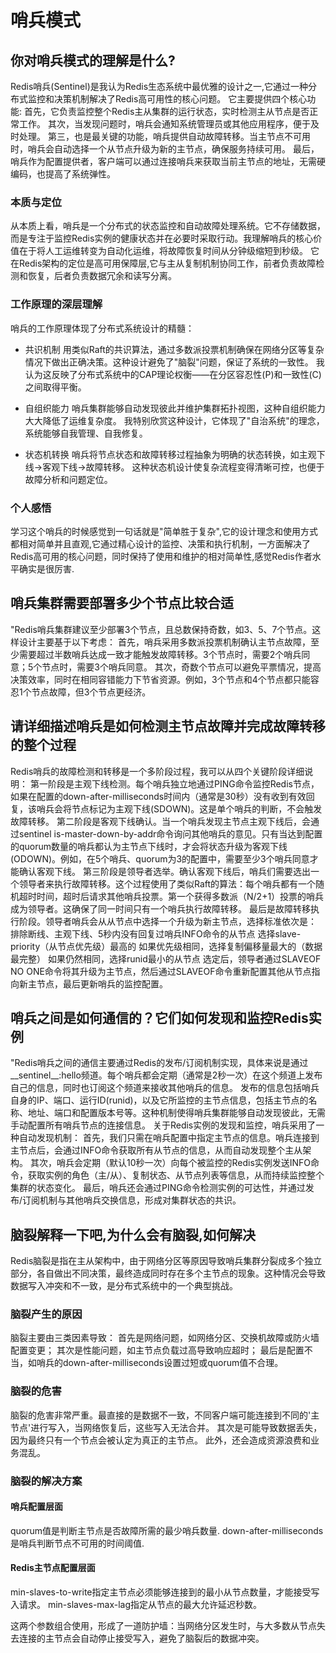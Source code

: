 # 哨兵模式


## 你对哨兵模式的理解是什么?
Redis哨兵(Sentinel)是我认为Redis生态系统中最优雅的设计之一,它通过一种分布式监控和决策机制解决了Redis高可用性的核心问题。
它主要提供四个核心功能:
首先，它负责监控整个Redis主从集群的运行状态，实时检测主从节点是否正常工作。
其次，当发现问题时，哨兵会通知系统管理员或其他应用程序，便于及时处理。
第三，也是最关键的功能，哨兵提供自动故障转移。当主节点不可用时，哨兵会自动选择一个从节点升级为新的主节点，确保服务持续可用。
最后，哨兵作为配置提供者，客户端可以通过连接哨兵来获取当前主节点的地址，无需硬编码，也提高了系统弹性。
### 本质与定位
从本质上看，哨兵是一个分布式的状态监控和自动故障处理系统。它不存储数据，而是专注于监控Redis实例的健康状态并在必要时采取行动。我理解哨兵的核心价值在于将人工运维转变为自动化运维，将故障恢复时间从分钟级缩短到秒级。
它在Redis架构的定位是高可用保障层,它与主从复制机制协同工作，前者负责故障检测和恢复，后者负责数据冗余和读写分离。

### 工作原理的深层理解
哨兵的工作原理体现了分布式系统设计的精髓：
- 共识机制
用类似Raft的共识算法，通过多数派投票机制确保在网络分区等复杂情况下做出正确决策。这种设计避免了"脑裂"问题，保证了系统的一致性。
我认为这反映了分布式系统中的CAP理论权衡——在分区容忍性(P)和一致性(C)之间取得平衡。

- 自组织能力
哨兵集群能够自动发现彼此并维护集群拓扑视图，这种自组织能力大大降低了运维复杂度。
我特别欣赏这种设计，它体现了"自治系统"的理念，系统能够自我管理、自我修复。

- 状态机转换
哨兵将节点状态和故障转移过程抽象为明确的状态转换，如主观下线→客观下线→故障转移。
这种状态机设计使复杂流程变得清晰可控，也便于故障分析和问题定位。

### 个人感悟
学习这个哨兵的时候感觉到一句话就是"简单胜于复杂",它的设计理念和使用方式都相对简单并且直观,它通过精心设计的监控、决策和执行机制，一方面解决了Redis高可用的核心问题，同时保持了使用和维护的相对简单性,感觉Redis作者水平确实是很厉害.


## 哨兵集群需要部署多少个节点比较合适
"Redis哨兵集群建议至少部署3个节点，且总数保持奇数，如3、5、7个节点。这样设计主要基于以下考虑：
首先，哨兵采用多数派投票机制确认主节点故障，至少需要超过半数哨兵达成一致才能触发故障转移。3个节点时，需要2个哨兵同意；5个节点时，需要3个哨兵同意。
其次，奇数个节点可以避免平票情况，提高决策效率，同时在相同容错能力下节省资源。例如，3个节点和4个节点都只能容忍1个节点故障，但3个节点更经济。



## 请详细描述哨兵是如何检测主节点故障并完成故障转移的整个过程

Redis哨兵的故障检测和转移是一个多阶段过程，我可以从四个关键阶段详细说明：
第一阶段是主观下线检测。每个哨兵独立地通过PING命令监控Redis节点，如果在配置的down-after-milliseconds时间内（通常是30秒）没有收到有效回复，该哨兵会将节点标记为主观下线(SDOWN)。这是单个哨兵的判断，不会触发故障转移。
第二阶段是客观下线确认。当一个哨兵发现主节点主观下线后，会通过sentinel is-master-down-by-addr命令询问其他哨兵的意见。只有当达到配置的quorum数量的哨兵都认为主节点下线时，才会将状态升级为客观下线(ODOWN)。例如，在5个哨兵、quorum为3的配置中，需要至少3个哨兵同意才能确认客观下线。
第三阶段是领导者选举。确认客观下线后，哨兵们需要选出一个领导者来执行故障转移。这个过程使用了类似Raft的算法：每个哨兵都有一个随机超时时间，超时后请求其他哨兵投票。第一个获得多数派（N/2+1）投票的哨兵成为领导者。这确保了同一时间只有一个哨兵执行故障转移。
最后是故障转移执行阶段。领导者哨兵会从从节点中选择一个升级为新主节点，选择标准依次是：
排除断线、主观下线、5秒内没有回复过哨兵INFO命令的从节点
选择slave-priority（从节点优先级）最高的
如果优先级相同，选择复制偏移量最大的（数据最完整）
如果仍然相同，选择runid最小的从节点
选定后，领导者通过SLAVEOF NO ONE命令将其升级为主节点，然后通过SLAVEOF命令重新配置其他从节点指向新主节点，最后更新哨兵的监控配置。


## 哨兵之间是如何通信的？它们如何发现和监控Redis实例
"Redis哨兵之间的通信主要通过Redis的发布/订阅机制实现，具体来说是通过__sentinel__:hello频道。每个哨兵都会定期（通常是2秒一次）在这个频道上发布自己的信息，同时也订阅这个频道来接收其他哨兵的信息。
发布的信息包括哨兵自身的IP、端口、运行ID(runid)，以及它所监控的主节点信息，包括主节点的名称、地址、端口和配置版本号等。这种机制使得哨兵集群能够自动发现彼此，无需手动配置所有哨兵节点的连接信息。
关于Redis实例的发现和监控，哨兵采用了一种自动发现机制：
首先，我们只需在哨兵配置中指定主节点的信息。哨兵连接到主节点后，会通过INFO命令获取所有从节点的信息，从而自动发现整个主从架构。
其次，哨兵会定期（默认10秒一次）向每个被监控的Redis实例发送INFO命令，获取实例的角色（主/从）、复制状态、从节点列表等信息，从而持续监控整个集群的状态变化。
最后，哨兵还会通过PING命令检测实例的可达性，并通过发布/订阅机制与其他哨兵交换信息，形成对集群状态的共识。


## 脑裂解释一下吧,为什么会有脑裂,如何解决
Redis脑裂是指在主从架构中，由于网络分区等原因导致哨兵集群分裂成多个独立部分，各自做出不同决策，最终造成同时存在多个主节点的现象。这种情况会导致数据写入冲突和不一致，是分布式系统中的一个典型挑战。

### 脑裂产生的原因
脑裂主要由三类因素导致：
首先是网络问题，如网络分区、交换机故障或防火墙配置变更；
其次是性能问题，如主节点负载过高导致响应超时；
最后是配置不当，如哨兵的down-after-milliseconds设置过短或quorum值不合理。

### 脑裂的危害
脑裂的危害非常严重。最直接的是数据不一致，不同客户端可能连接到不同的'主节点'进行写入，当网络恢复后，这些写入无法合并。
其次是可能导致数据丢失，因为最终只有一个节点会被认定为真正的主节点。
此外，还会造成资源浪费和业务混乱。


### 脑裂的解决方案
#### 哨兵配置层面
quorum值是判断主节点是否故障所需的最少哨兵数量.
down-after-milliseconds是哨兵判断节点不可用的时间阈值.
#### Redis主节点配置层面
min-slaves-to-write指定主节点必须能够连接到的最小从节点数量，才能接受写入请求。
min-slaves-max-lag指定从节点的最大允许延迟秒数。

这两个参数组合使用，形成了一道防护墙：当网络分区发生时，与大多数从节点失去连接的主节点会自动停止接受写入，避免了脑裂后的数据冲突。